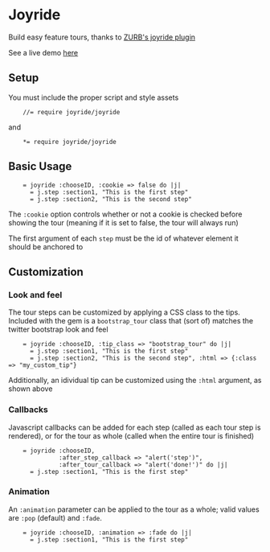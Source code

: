 Joyride
=========

Build easy feature tours, thanks to [ZURB's joyride plugin](http://www.zurb.com/playground/jquery-joyride-feature-tour-plugin)

See a live demo [here](http://joyride-rails-demo.herokuapp.com/)

Setup
------
You must include the proper script and style assets

        //= require joyride/joyride
and    
        
        *= require joyride/joyride

Basic Usage
------------


        = joyride :chooseID, :cookie => false do |j|
          = j.step :section1, "This is the first step"
          = j.step :section2, "This is the second step"

The <code>:cookie</code> option controls whether or not a cookie is checked before showing the tour (meaning if it is set to false, the tour will always run)

The first argument of each <code>step</code> must be the id of whatever element it should be anchored to

Customization
-------------

### Look and feel
The tour steps can be customized by applying a CSS class to the tips. Included with the gem is a <code>bootstrap_tour</code> class that (sort of) matches the twitter bootstrap look and feel
  
        = joyride :chooseID, :tip_class => "bootstrap_tour" do |j|
          = j.step :section1, "This is the first step"
          = j.step :section2, "This is the second step", :html => {:class => "my_custom_tip"}
Additionally, an idividual tip can be customized using the <code>:html</code> argument, as shown above

### Callbacks
Javascript callbacks can be added for each step (called as each tour step is rendered), or for the tour as whole (called when the entire tour is finished)

        = joyride :chooseID, 
                  :after_step_callback => "alert('step')",
                  :after_tour_callback => "alert('done!')" do |j|
          = j.step :section1, "This is the first step"
          
### Animation
An <code>:animation</code> parameter can be applied to the tour as a whole; valid values are <code>:pop</code> (default) and <code>:fade</code>.
        
        = joyride :chooseID, :animation => :fade do |j|
          = j.step :section1, "This is the first step"